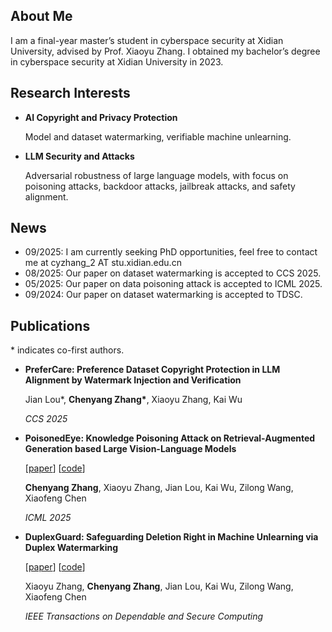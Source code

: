 ## About Me

I am a final-year master’s student in cyberspace security at Xidian University, advised by Prof. Xiaoyu Zhang. I obtained my bachelor’s degree in cyberspace security at Xidian University in 2023.

## Research Interests

- **AI Copyright and Privacy Protection**

  Model and dataset watermarking, verifiable machine unlearning.
  
- **LLM Security and Attacks**

  Adversarial robustness of large language models, with focus on poisoning attacks, backdoor attacks, jailbreak attacks, and safety alignment.

## News

- 09/2025: I am currently seeking PhD opportunities, feel free to contact me at cyzhang_2 AT stu.xidian.edu.cn
- 08/2025: Our paper on dataset watermarking is accepted to CCS 2025.
- 05/2025: Our paper on data poisoning attack is accepted to ICML 2025.
- 09/2024: Our paper on dataset watermarking is accepted to TDSC.

## Publications

\* indicates co-first authors.

- **PreferCare: Preference Dataset Copyright Protection in LLM Alignment by Watermark Injection and Verification**

  Jian Lou*, **Chenyang Zhang\***, Xiaoyu Zhang, Kai Wu
  
  *CCS 2025*

- **PoisonedEye: Knowledge Poisoning Attack on Retrieval-Augmented Generation based Large Vision-Language Models**

  [[paper](https://openreview.net/forum?id=6SIymOqJlc)] [[code](https://github.com/123000001212/PoisonedEye)]

  **Chenyang Zhang**, Xiaoyu Zhang, Jian Lou, Kai Wu, Zilong Wang, Xiaofeng Chen

  *ICML 2025*

- **DuplexGuard: Safeguarding Deletion Right in Machine Unlearning via Duplex Watermarking**

  [[paper](https://ieeexplore.ieee.org/document/10670570)] [[code](https://github.com/123000001212/DuplexGuard)]

  Xiaoyu Zhang, **Chenyang Zhang**, Jian Lou, Kai Wu, Zilong Wang, Xiaofeng Chen

  *IEEE Transactions on Dependable and Secure Computing*

